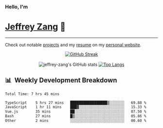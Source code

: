 
### Hello, I'm 
# [Jeffrey Zang](https://www.linkedin.com/in/jeffreyzang/) 🦀

---

Check out notable [projects](https://jeffz.dev/projects) and my [resume](https://jeffz.dev/resume) on my [personal website](https://jeffz.dev/).

<div align = 'center'>

[![GitHub Streak](https://github-readme-streak-stats.herokuapp.com/?user=jeffrey-zang&theme=tokyonight)](https://git.io/streak-stats)
<br></br>
![jeffrey-zang's GitHub stats](https://github-readme-stats.vercel.app/api?username=jeffrey-zang&show_icons=true&theme=tokyonight&hide_rank=true&hide=stars) 
[![Top Langs](https://github-readme-stats.vercel.app/api/top-langs/?username=jeffrey-zang&hide=ShaderLab,HLSL&layout=compact&theme=tokyonight)](https://github.com/anuraghazra/github-readme-stats)

</div>

## 📊 &nbsp;Weekly Development Breakdown
<!--START_SECTION:waka-->

```txt
Total Time: 7 hrs 45 mins

TypeScript    5 hrs 27 mins   █████████████████▒░░░░░░░   69.88 %
JavaScript    1 hr 11 mins    ███▓░░░░░░░░░░░░░░░░░░░░░   15.33 %
Vue.js        35 mins         ██░░░░░░░░░░░░░░░░░░░░░░░   07.50 %
Bash          27 mins         █▒░░░░░░░░░░░░░░░░░░░░░░░   05.86 %
Other         2 mins          ░░░░░░░░░░░░░░░░░░░░░░░░░   00.60 %
```

<!--END_SECTION:waka-->

